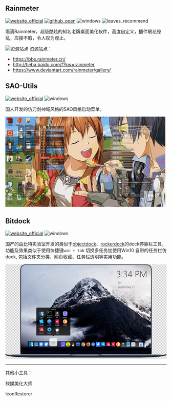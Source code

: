## Rainmeter

[![website_official](https://gitbook07.oss-cn-hangzhou.aliyuncs.com/website_official.svg)](https://www.rainmeter.net/) [![github_open](https://gitbook07.oss-cn-hangzhou.aliyuncs.com/github_open.svg)](https://github.com/rainmeter/rainmeter) ![windows](https://gitbook07.oss-cn-hangzhou.aliyuncs.com/windows.svg) ![leaves_recommend](https://gitbook07.oss-cn-hangzhou.aliyuncs.com/leaves_rec.svg)

雨滴Rainmeter，超级酷炫的知名老牌桌面美化软件，高度自定义，插件眼花缭乱，应接不暇，令人叹为观止。

![资源站点](https://gitbook07.oss-cn-hangzhou.aliyuncs.com/browser.svg) 资源站点：
- https://bbs.rainmeter.cn/
- http://tieba.baidu.com/f?kw=rainmeter
- https://www.deviantart.com/rainmeter/gallery/

## SAO-Utils
[![website_official](https://gitbook07.oss-cn-hangzhou.aliyuncs.com/website_official.svg)](http://www.gpbeta.com/) ![windows](https://gitbook07.oss-cn-hangzhou.aliyuncs.com/windows.svg)

 国人开发的仿刀剑神域风格的SAO风格启动菜单。

![from official website](../../.gitbook/assets/z-pro-beau-desktop-saoutils.gif)



## Bitdock
[![website_official](https://gitbook07.oss-cn-hangzhou.aliyuncs.com/website_official.svg)](http://www.bitdock.cn/) ![windows](https://gitbook07.oss-cn-hangzhou.aliyuncs.com/windows.svg)

国产的由比特实验室开发的类似于[objectdock](https://www.stardock.com/products/objectdock/)、[rockerdock](https://punklabs.com/)的dock停靠栏工具，功能及效果类似于使用快捷键`win + tab` 切换多任务加使用Win10 自带的任务栏仿dock, 包括文件夹分类、网页收藏、任务栏透明等实用功能。

![bitdock](../../.gitbook/assets/z-pro-beau-desktop-bitdock.png)



---

其他小工具：

软媒美化大师

IconRestorer
